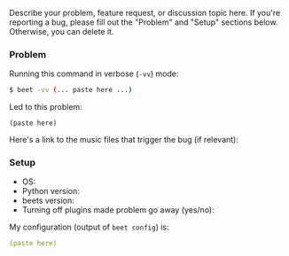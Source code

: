 Describe your problem, feature request, or discussion topic here. If you're reporting a bug, please fill out the "Problem" and "Setup" sections below. Otherwise, you can delete it.


### Problem

Running this command in verbose (`-vv`) mode:

```sh
$ beet -vv (... paste here ...)
```

Led to this problem:

```
(paste here)
```

Here's a link to the music files that trigger the bug (if relevant): 


### Setup

* OS: 
* Python version: 
* beets version: 
* Turning off plugins made problem go away (yes/no): 

My configuration (output of `beet config`) is:

```yaml
(paste here)
```
